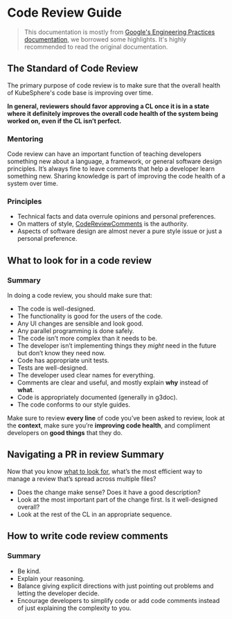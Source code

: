 # Code Review Guide
> This documentation is mostly from [Google's Engineering Practices documentation](https://google.github.io/eng-practices/), we borrowed some highlights. It's highly recommended to read the original documentation.

## The Standard of Code Review

The primary purpose of code review is to make sure that the overall health of KubeSphere's code base is improving over time.

**In general, reviewers should favor approving a CL once it is in a state where it definitely improves the overall code health of the system being worked on, even if the CL isn’t perfect.**

### Mentoring

Code review can have an important function of teaching developers something new about a language, a framework, or general software design principles. It’s always fine to leave comments that help a developer learn something new. Sharing knowledge is part of improving the code health of a system over time. 

### Principles
* Technical facts and data overrule opinions and personal preferences.
* On matters of style, [CodeReviewComments](https://github.com/golang/go/wiki/CodeReviewComments) is the authority.
* Aspects of software design are almost never a pure style issue or just a personal preference.


## What to look for in a code review

### Summary

In doing a code review, you should make sure that:

* The code is well-designed.
* The functionality is good for the users of the code.
* Any UI changes are sensible and look good.
* Any parallel programming is done safely.
* The code isn’t more complex than it needs to be.
* The developer isn’t implementing things they *might* need in the future but don’t know they need now.
* Code has appropriate unit tests.
* Tests are well-designed.
* The developer used clear names for everything.
* Comments are clear and useful, and mostly explain **why** instead of **what**.
* Code is appropriately documented (generally in g3doc).
* The code conforms to our style guides.

Make sure to review **every line** of code you’ve been asked to review, look at the **context**, make sure you’re **improving code health**, and compliment developers on **good things** that they do.

## Navigating a PR in review Summary

Now that you know [what to look for](), what’s the most efficient way to manage a review that’s spread across multiple files?

* Does the change make sense? Does it have a good description?
* Look at the most important part of the change first. Is it well-designed overall?
* Look at the rest of the CL in an appropriate sequence.


## How to write code review comments

### Summary

* Be kind.
* Explain your reasoning.
* Balance giving explicit directions with just pointing out problems and letting the developer decide.
* Encourage developers to simplify code or add code comments instead of just explaining the complexity to you.
